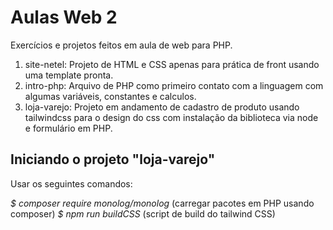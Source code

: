# Aulas Web 2
Exercícios e projetos feitos em aula de web para PHP.

1. site-netel: Projeto de HTML e CSS apenas para prática de front usando uma template pronta.
2. intro-php: Arquivo de PHP como primeiro contato com a linguagem com algumas variáveis, constantes e calculos.
3. loja-varejo: Projeto em andamento de cadastro de produto usando tailwindcss para o design do css com instalação da biblioteca via node e formulário em PHP.

## Iniciando o projeto "loja-varejo"

Usar os seguintes comandos:

*$ composer require monolog/monolog* (carregar pacotes em PHP usando composer)
*$ npm run buildCSS* (script de build do tailwind CSS)
